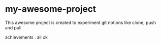 # my-awesome-project

This awesome project is created to experiment git notions like clone, push and pull

achievements : all ok 
